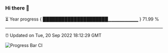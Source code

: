 ### Hi there 👋

⏳ Year progress { █████████████████████▁▁▁▁▁▁▁▁▁ } 71.99 %

---

⏰ Updated on Tue, 20 Sep 2022 18:12:29 GMT

![Progress Bar CI](https://github.com/Shyam-Makwana/GitHub-Actions-Demo/workflows/Progress%20Bar%20CI/badge.svg)
